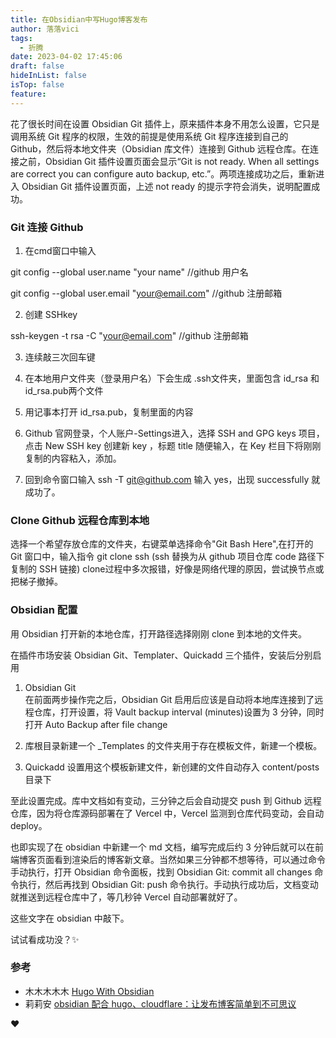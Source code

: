 ```yaml
---
title: 在Obsidian中写Hugo博客发布
author: 落落vici
tags:
  - 折腾
date: 2023-04-02 17:45:06
draft: false
hideInList: false
isTop: false
feature:
---
```


花了很长时间在设置 Obsidian Git 插件上，原来插件本身不用怎么设置，它只是调用系统 Git 程序的权限，生效的前提是使用系统 Git 程序连接到自己的 Github，然后将本地文件夹（Obsidian 库文件）连接到 Github 远程仓库。在连接之前，Obsidian Git 插件设置页面会显示“Git is not ready. When all settings are correct you can configure auto backup, etc.”。两项连接成功之后，重新进入 Obsidian Git 插件设置页面，上述 not ready 的提示字符会消失，说明配置成功。

### Git 连接 Github

1. 在cmd窗口中输入

git config --global user.name "your name"    //github 用户名

git config --global user.email "your@email.com"    //github 注册邮箱

2. 创建 SSHkey

ssh-keygen -t rsa -C "your@email.com" //github 注册邮箱

3. 连续敲三次回车键

4. 在本地用户文件夹（登录用户名）下会生成 .ssh文件夹，里面包含 id_rsa 和id_rsa.pub两个文件

5. 用记事本打开 id_rsa.pub，复制里面的内容

6. Github 官网登录，个人账户-Settings进入，选择 SSH and GPG keys 项目，点击 New SSH key 创建新 key ，标题 title 随便输入，在 Key 栏目下将刚刚复制的内容粘入，添加。

7. 回到命令窗口输入 ssh -T git@github.com 输入 yes，出现 successfully 就成功了。

### Clone Github 远程仓库到本地

选择一个希望存放仓库的文件夹，右键菜单选择命令"Git Bash Here",在打开的 Git 窗口中，输入指令 git clone ssh   (ssh 替换为从 github 项目仓库 code 路径下复制的 SSH 链接)
clone过程中多次报错，好像是网络代理的原因，尝试换节点或把梯子撤掉。

### Obsidian 配置

用 Obsidian 打开新的本地仓库，打开路径选择刚刚 clone 到本地的文件夹。

在插件市场安装 Obsidian Git、Templater、Quickadd 三个插件，安装后分别启用

1. Obsidian Git  
在前面两步操作完之后，Obsidian Git 启用后应该是自动将本地库连接到了远程仓库，打开设置，将 Vault backup interval (minutes)设置为 3 分钟，同时打开 Auto Backup after file change

2. 库根目录新建一个 _Templates 的文件夹用于存在模板文件，新建一个模板。

3. Quickadd 设置用这个模板新建文件，新创建的文件自动存入 content/posts 目录下

至此设置完成。库中文档如有变动，三分钟之后会自动提交 push 到 Github 远程仓库，因为将仓库源码部署在了 Vercel 中，Vercel 监测到仓库代码变动，会自动 deploy。

也即实现了在 obsidian 中新建一个 md 文档，编写完成后约 3 分钟后就可以在前端博客页面看到渲染后的博客新文章。当然如果三分钟都不想等待，可以通过命令手动执行，打开 Obsidian 命令面板，找到 Obsidian Git: commit all changes 命令执行，然后再找到 Obsidian Git: push 命令执行。手动执行成功后，文档变动就推送到远程仓库中了，等几秒钟 Vercel 自动部署就好了。

这些文字在 obsidian 中敲下。

试试看成功没？✨


### 参考
- 木木木木木  [Hugo With Obsidian](https://immmmm.com/hugo-with-obsidian/)
- 莉莉安 [obsidian 配合 hugo、cloudflare：让发布博客简单到不可思议](https://lillianwho.com/posts/obsidian-hugo-cloudflare/)


❤